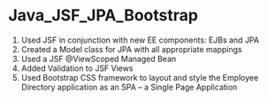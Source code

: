 # Java_JSF_JPA_Bootstrap

1. Used JSF in conjunction with new EE components: EJBs and JPA
2. Created a Model class for JPA with all appropriate mappings
3. Used a JSF @ViewScoped Managed Bean
4. Added Validation to JSF Views
5. Used Bootstrap CSS framework to layout and style the Employee Directory application as an SPA – a Single Page Application
